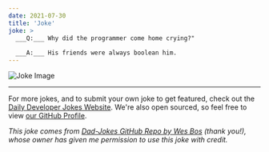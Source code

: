 ```yaml
---
date: 2021-07-30
title: 'Joke'
joke: >
  ___Q:___ Why did the programmer come home crying?"
  
  ___A:___ His friends were always boolean him.
---
```



![Joke Image](https://private.xtrp.io/projects/DailyDeveloperJokes/public_image_server/images/5e12597371ee1.png)

---

For more jokes, and to submit your own joke to get featured, check out the [Daily Developer Jokes Website](https://dailydeveloperjokes.github.io/). We're also open sourced, so feel free to view [our GitHub Profile](https://github.com/dailydeveloperjokes).


_This joke comes from [Dad-Jokes GitHub Repo by Wes Bos](https://github.com/wesbos/dad-jokes) (thank you!), whose owner has given me permission to use this joke with credit._

<!--
Joke text:
**Q:** Why did the programmer come home crying?"

**A:** His friends were always boolean him.
 -->


